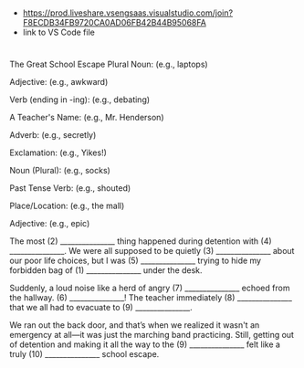 # 
- https://prod.liveshare.vsengsaas.visualstudio.com/join?F8ECDB34FB9720CA0AD06FB42B44B95068FA
- link to VS Code file

#
The Great School Escape
Plural Noun: (e.g., laptops)

Adjective: (e.g., awkward)

Verb (ending in -ing): (e.g., debating)

A Teacher's Name: (e.g., Mr. Henderson)

Adverb: (e.g., secretly)

Exclamation: (e.g., Yikes!)

Noun (Plural): (e.g., socks)

Past Tense Verb: (e.g., shouted)

Place/Location: (e.g., the mall)

Adjective: (e.g., epic)

The most (2) _______________ thing happened during detention with (4) _______________. We were all supposed to be quietly (3) _______________ about our poor life choices, but I was (5) _______________ trying to hide my forbidden bag of (1) _______________ under the desk.

Suddenly, a loud noise like a herd of angry (7) _______________ echoed from the hallway. (6) _______________! The teacher immediately (8) _______________ that we all had to evacuate to (9) _______________.

We ran out the back door, and that’s when we realized it wasn't an emergency at all—it was just the marching band practicing. Still, getting out of detention and making it all the way to the (9) _______________ felt like a truly (10) _______________ school escape.

